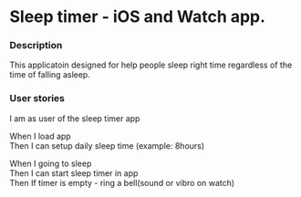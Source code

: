 # Sleep timer - iOS and Watch app. 

### Description
This applicatoin designed for help people sleep right time regardless of the time of falling asleep. 

### User stories

I am as user of the sleep timer app

When I load app  
Then I can setup daily sleep time (example: 8hours)  

When I going to sleep  
Then I can start sleep timer in app  
Then If timer is empty - ring a bell(sound or vibro on watch)  
